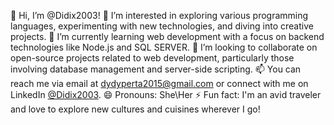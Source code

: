 👋 Hi, I’m @Didix2003!
👀 I’m interested in exploring various programming languages, experimenting with new technologies, and diving into creative projects.
🌱 I’m currently learning web development with a focus on backend technologies like Node.js and SQL SERVER.
💞️ I’m looking to collaborate on open-source projects related to web development, particularly those involving database management and server-side scripting.
📫 You can reach me via email at dydyperta2015@gmail.com or connect with me on LinkedIn [@Didix2003](https://www.linkedin.com/in/per%C8%9Ba-diana-ionela-394b0625a/).
😄 Pronouns: She\Her
⚡ Fun fact: I'm an avid traveler and love to explore new cultures and cuisines wherever I go!

<!---
Didix2003/Didix2003 is a ✨ special ✨ repository because its `README.md` (this file) appears on your GitHub profile.
You can click the Preview link to take a look at your changes.
--->
